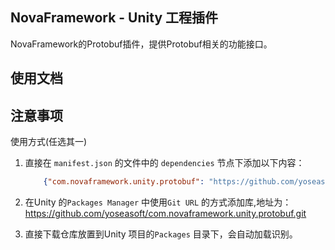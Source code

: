 ﻿## NovaFramework - Unity 工程插件

NovaFramework的Protobuf插件，提供Protobuf相关的功能接口。

## 使用文档

## 注意事项

使用方式(任选其一)

1. 直接在 `manifest.json` 的文件中的 `dependencies` 节点下添加以下内容：
    ```json
        {"com.novaframework.unity.protobuf": "https://github.com/yoseasoft/com.novaframework.unity.protobuf.git"}
    ```
2. 在Unity 的`Packages Manager` 中使用`Git URL` 的方式添加库,地址为：
https://github.com/yoseasoft/com.novaframework.unity.protobuf.git

3. 直接下载仓库放置到Unity 项目的`Packages` 目录下，会自动加载识别。
